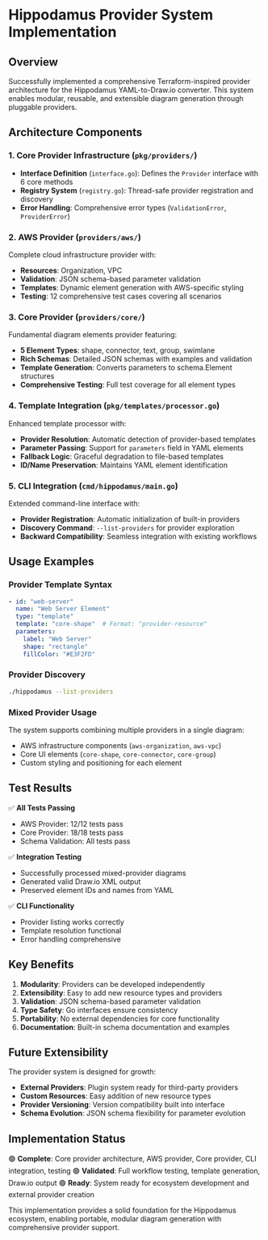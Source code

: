 # Hippodamus Provider System Implementation

## Overview

Successfully implemented a comprehensive Terraform-inspired provider architecture for the Hippodamus YAML-to-Draw.io converter. This system enables modular, reusable, and extensible diagram generation through pluggable providers.

## Architecture Components

### 1. Core Provider Infrastructure (`pkg/providers/`)

- **Interface Definition** (`interface.go`): Defines the `Provider` interface with 6 core methods
- **Registry System** (`registry.go`): Thread-safe provider registration and discovery
- **Error Handling**: Comprehensive error types (`ValidationError`, `ProviderError`)

### 2. AWS Provider (`providers/aws/`)

Complete cloud infrastructure provider with:
- **Resources**: Organization, VPC
- **Validation**: JSON schema-based parameter validation
- **Templates**: Dynamic element generation with AWS-specific styling
- **Testing**: 12 comprehensive test cases covering all scenarios

### 3. Core Provider (`providers/core/`)

Fundamental diagram elements provider featuring:
- **5 Element Types**: shape, connector, text, group, swimlane
- **Rich Schemas**: Detailed JSON schemas with examples and validation
- **Template Generation**: Converts parameters to schema.Element structures
- **Comprehensive Testing**: Full test coverage for all element types

### 4. Template Integration (`pkg/templates/processor.go`)

Enhanced template processor with:
- **Provider Resolution**: Automatic detection of provider-based templates
- **Parameter Passing**: Support for `parameters` field in YAML elements
- **Fallback Logic**: Graceful degradation to file-based templates
- **ID/Name Preservation**: Maintains YAML element identification

### 5. CLI Integration (`cmd/hippodamus/main.go`)

Extended command-line interface with:
- **Provider Registration**: Automatic initialization of built-in providers
- **Discovery Command**: `--list-providers` for provider exploration
- **Backward Compatibility**: Seamless integration with existing workflows

## Usage Examples

### Provider Template Syntax
```yaml
- id: "web-server"
  name: "Web Server Element"
  type: "template"
  template: "core-shape"  # Format: "provider-resource"
  parameters:
    label: "Web Server"
    shape: "rectangle"
    fillColor: "#E3F2FD"
```

### Provider Discovery
```bash
./hippodamus --list-providers
```

### Mixed Provider Usage
The system supports combining multiple providers in a single diagram:
- AWS infrastructure components (`aws-organization`, `aws-vpc`)
- Core UI elements (`core-shape`, `core-connector`, `core-group`)
- Custom styling and positioning for each element

## Test Results

✅ **All Tests Passing**
- AWS Provider: 12/12 tests pass
- Core Provider: 18/18 tests pass
- Schema Validation: All tests pass

✅ **Integration Testing**
- Successfully processed mixed-provider diagrams
- Generated valid Draw.io XML output
- Preserved element IDs and names from YAML

✅ **CLI Functionality**
- Provider listing works correctly
- Template resolution functional
- Error handling comprehensive

## Key Benefits

1. **Modularity**: Providers can be developed independently
2. **Extensibility**: Easy to add new resource types and providers
3. **Validation**: JSON schema-based parameter validation
4. **Type Safety**: Go interfaces ensure consistency
5. **Portability**: No external dependencies for core functionality
6. **Documentation**: Built-in schema documentation and examples

## Future Extensibility

The provider system is designed for growth:
- **External Providers**: Plugin system ready for third-party providers
- **Custom Resources**: Easy addition of new resource types
- **Provider Versioning**: Version compatibility built into interface
- **Schema Evolution**: JSON schema flexibility for parameter evolution

## Implementation Status

🟢 **Complete**: Core provider architecture, AWS provider, Core provider, CLI integration, testing
🟢 **Validated**: Full workflow testing, template generation, Draw.io output
🟢 **Ready**: System ready for ecosystem development and external provider creation

This implementation provides a solid foundation for the Hippodamus ecosystem, enabling portable, modular diagram generation with comprehensive provider support.
